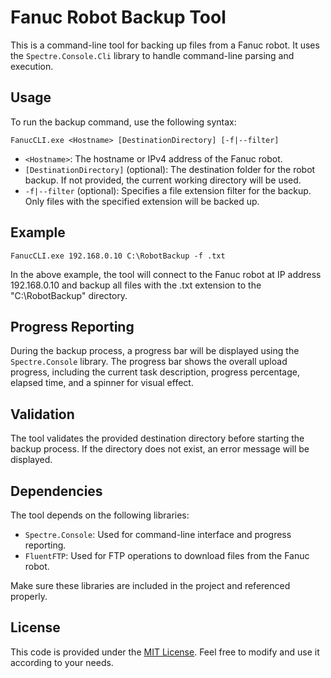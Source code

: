 # Fanuc Robot Backup Tool

This is a command-line tool for backing up files from a Fanuc robot. It uses the `Spectre.Console.Cli` library to handle command-line parsing and execution.

## Usage

To run the backup command, use the following syntax:

`FanucCLI.exe <Hostname> [DestinationDirectory] [-f|--filter]`
  
- `<Hostname>`: The hostname or IPv4 address of the Fanuc robot.
- `[DestinationDirectory]` (optional): The destination folder for the robot backup. If not provided, the current working directory will be used.
- `-f|--filter` (optional): Specifies a file extension filter for the backup. Only files with the specified extension will be backed up.

## Example

 `FanucCLI.exe 192.168.0.10 C:\RobotBackup -f .txt` 
  
In the above example, the tool will connect to the Fanuc robot at IP address 192.168.0.10 and backup all files with the .txt extension to the "C:\RobotBackup" directory.

## Progress Reporting

During the backup process, a progress bar will be displayed using the `Spectre.Console` library. The progress bar shows the overall upload progress, including the current task description, progress percentage, elapsed time, and a spinner for visual effect.

## Validation

The tool validates the provided destination directory before starting the backup process. If the directory does not exist, an error message will be displayed.

## Dependencies

The tool depends on the following libraries:

- `Spectre.Console`: Used for command-line interface and progress reporting.
- `FluentFTP`: Used for FTP operations to download files from the Fanuc robot.

Make sure these libraries are included in the project and referenced properly.

## License

This code is provided under the [MIT License](https://opensource.org/licenses/MIT). Feel free to modify and use it according to your needs.


